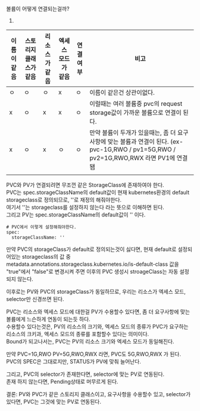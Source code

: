 볼륨이 어떻게 연결되는걸까?

1.  
| 이름이 같음 |스토리지 클래스가 같음 | 리소스가 같음 | 엑세스 모드가 같음 |연결여부| 비고 |
|-----------|----------------|----------|-------------|--------|---|
|      ㅇ     |        ㅇ      |    ㅇ     | x          |   ㅇ   | 이름이 같은건 상관이없다. |
|      x     |        ㅇ     |      x     | x        |    ㅇ  | 이럴때는 여러 볼륨중 pvc의 request storage값이 가까운 볼륨으로 연결이 된다.|
|      x     |       ㅇ      |      x    |  ㅇ        |   ㅇ   | 만약 볼륨이 두개가 있을때는, 좀 더 요구사항에 맞는 볼륨과 연결이 된다. (ex- pvc-1G,RWO / pv1=5G,RWO / pv2=1G,RWO,RWX 라면 PV1에 연결됌 |
|            |               |                      |       |

PVC와 PV가 연결되려면 무조껀 같은 StorageClass에 존재하여야 한다.  
PVC는 spec.storageClassName의 default값이 현재 kubernetes환경의 default storageclass로 정의되므로, ''로 재정의 해줘야한다.  
여기서 ''는 storageclass를 설정하지 않는다 라는 뜻으로 이해하면 된다.  
그리고 PV는 spec.storageClassName의 default값이 '' 이다.

```
# PVC에서 이렇게 설정해줘야한다.
spec:
  storageClassName: ''
```

만약 PVC의 storageClass가 default로 정의되는것이 싫다면, 현재 default로 설정되어있는 storageclass의 값 중  
metadata.annotations.storageclass.kubernetes.io/is-default-class 값을 "true"에서 "false"로 변경시켜 주면 이후의 PVC 생성시 stroageClass는 자동 설정되지 않는다.

이후로는 PV와 PVC의 storageClass가 동일하므로, 우리는 리소스가 엑세스 모드, selector만 신경쓰면 된다.

PVC는 리소스와 엑세스 모드에 대한걸 PV가 수용할수 있다면, 좀 더 요구사항에 맞는 볼륨에게 느슨하게 연동이 되는듯 하다.  
수용할수 있다는것은, PV의 리소스의 크기와, 엑세스 모드의 종류가 PVC가 요구하는 리소스의 크키과, 엑세스 모드의 종류를 포함할수 있다는 의미이다.  
Bound가 되고나서는, PVC는 PV의 리소스 크기와 엑세스 모드가 동일해진다.

만약 PVC=1G,RWO PV=5G,RWO,RWX 라면, PVC도 5G,RWO,RWX 가 된다.  
PVC의 SPEC은 그대로지만, STATUS가 PV에 맞춰 늘어난다.

그리고, PVC의 selector가 존재한다면, selector에 맞는 PV로 연동된다.  
존재 하지 않는다면, Pending상태로 머무르게 된다.

결론: PV와 PVC가 같은 스토리지 클래스이고, 요구사항을 수용할수 있고, selector가 있다면, PVC는 그것에 맞는 PV로 연동된다.